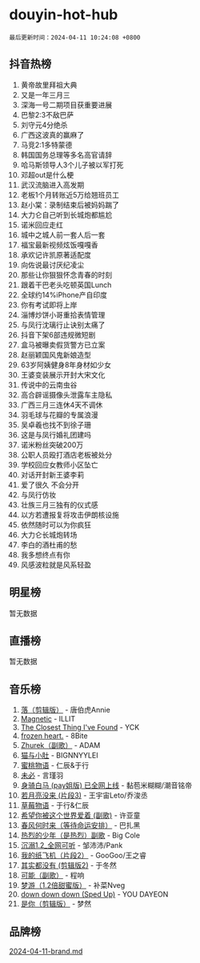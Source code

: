 # douyin-hot-hub

`最后更新时间：2024-04-11 10:24:08 +0800`

## 抖音热榜

1. 黄帝故里拜祖大典
1. 又是一年三月三
1. 深海一号二期项目获重要进展
1. 巴黎2:3不敌巴萨
1. 刘守元4分绝杀
1. 广西这波真的赢麻了
1. 马竞2:1多特蒙德
1. 韩国国务总理等多名高官请辞
1. 哈马斯领导人3个儿子被以军打死
1. 邓超out是什么梗
1. 武汉流脑进入高发期
1. 老板1个月转账近5万给翘班员工
1. 赵小棠：录制结束后被妈妈踹了
1. 大力仑自己听到长城炮都尴尬
1. 诺米回应走红
1. 城中之城人前一套人后一套
1. 福宝最新视频炫饭嘎嘎香
1. 承欢记许凯原著适配度
1. 向佐说最讨厌纪凌尘
1. 那些让你狠狠怀念青春的时刻
1. 跟着干巴老头吃顿英国Lunch
1. 全球约14%iPhone产自印度
1. 你有考试即将上岸
1. 淄博炒饼小哥重拾表情管理
1. 与凤行沈璃行止诀别太痛了
1. 抖音下架6部违规微短剧
1. 盒马被曝卖假货警方已立案
1. 赵丽颖国风鬼新娘造型
1. 63岁阿姨健身8年身材如少女
1. 王婆变装展示开封大宋文化
1. 传说中的云南虫谷
1. 高合辟谣摄像头泄露车主隐私
1. 广西三月三连休4天不调休
1. 羽毛球与花瓣的专属浪漫
1. 吴卓羲也找不到徐子珊
1. 这是与凤行婚礼团建吗
1. 诺米粉丝突破200万
1. 公职人员殴打酒店老板被处分
1. 学校回应女教师小区坠亡
1. 对话开封新王婆李莉
1. 爱了很久 不会分开
1. 与凤行仿妆
1. 壮族三月三独有的仪式感
1. 以方若遭报复将攻击伊朗核设施
1. 依然随时可以为你疯狂
1. 大力仑长城炮转场
1. 李白的酒杜甫的愁
1. 我多想终点有你
1. 风感波粒就是风系轻盈

## 明星榜

暂无数据

## 直播榜

暂无数据

## 音乐榜

1. [落（剪辑版）](https://sf3-cdn-tos.douyinstatic.com/obj/tos-cn-ve-2774/o0h6HvN1BBbli9LtU3i5fQIleBQMF5Cg4TZmmC) - 唐伯虎Annie
1. [Magnetic](https://sf5-hl-cdn-tos.douyinstatic.com/obj/tos-cn-ve-2774/oAQCYdBNZfLACGDmVFAsfAtpy32tqErgQ3XgBN) - ILLIT
1. [The Closest Thing I've Found](https://sf5-hl-cdn-tos.douyinstatic.com/obj/tos-cn-ve-2774/514ab5d9146f4d2ca454b7adff8e5e4d) - YCK
1. [frozen heart.](https://sf3-cdn-tos.douyinstatic.com/obj/tos-cn-ve-2774/oIIWJfyjIACZA9zQMtnJ6hQQhFC4vhCupoRBsO) - 8Bite
1. [Zhurek（副歌）](https://sf6-cdn-tos.douyinstatic.com/obj/tos-cn-ve-2774/ooQm8FBZQDlf0btEYgVpCcSCQfrdJGBEKZYBGS) - ADAM
1. [猫与小肚](https://sf5-hl-cdn-tos.douyinstatic.com/obj/tos-cn-ve-2774/osZeoClMECgK8DYl6VebABgbchEtPYQjZEnRtd) - BIGNNYYLEI
1. [蜜桃物语](https://sf5-hl-cdn-tos.douyinstatic.com/obj/tos-cn-ve-2774/oIhOSCZtIACtYU4XQkngiW9kCBfVD1Fz9IYeqL) - 仁辰&于行
1. [未必](https://sf5-hl-cdn-tos.douyinstatic.com/obj/tos-cn-ve-2774/ogntQMFnKQDZUgTCYuJgfLEtleYZZFxBQqhhFB) - 言瑾羽
1. [身骑白马 (pay姐版) 已全网上线](https://sf5-hl-cdn-tos.douyinstatic.com/obj/tos-cn-ve-2774/oQLO5ZgLsFkaDhdIIveF2zUCgfweY0gWaH4AQG) - 黏苞米糊糊/潮音铭帝
1. [若月亮没来 (片段3)](https://sf5-hl-cdn-tos.douyinstatic.com/obj/tos-cn-ve-2774/okfyEUsGW1B1ovJi5JiN9IjvAT2lMwA054GoEB) - 王宇宙Leto/乔浚丞
1. [草莓物语](https://sf5-hl-cdn-tos.douyinstatic.com/obj/tos-cn-ve-2774/okynhJ7jEAIIZBfsLgYMEI8QC3WbQNN66RKzhT) - 于行&仁辰
1. [希望你被这个世界爱着 (副歌)](https://sf5-hl-cdn-tos.douyinstatic.com/obj/tos-cn-ve-2774/oUHCmWQfZlE3QQBKBeD8rCFLpJzPgCpImhsxMt) - 许亚童
1. [春风何时来（等待命运安排）](https://sf6-cdn-tos.douyinstatic.com/obj/tos-cn-ve-2774/oICBNbD3gelMfB4WgiD1KI2jQtXZE2FgHLwtsl) - 巴扎黑
1. [热烈的少年（是热烈）副歌](https://sf6-cdn-tos.douyinstatic.com/obj/tos-cn-ve-2774/owVNI0CLDAUMtSz6TEYvfFBFL4UDFFhLfgK8fa) - Big Cole
1. [沉溺1.2_全网可听](https://sf3-cdn-tos.douyinstatic.com/obj/tos-cn-ve-2774/ok2QoiBqsWAX9McZmWiI9gAB0EzwD4Xj6yfmtH) - 邹沛沛/Pank
1. [我的纸飞机（片段2）](https://sf27-cdn-tos.douyinstatic.com/obj/tos-cn-ve-2774/oM2ZrKcg2CD5AeRB2gkeXOFB1IxAGJdZPazYHf) - GooGoo/王之睿
1. [其实都没有 (剪辑版2)](https://sf5-hl-cdn-tos.douyinstatic.com/obj/tos-cn-ve-2774/oEBNQenHZtBhxYjGgUDQk0BCHTigQafgFlbQ7k) - 于冬然
1. [可能（副歌）](https://sf5-hl-cdn-tos.douyinstatic.com/obj/tos-cn-ve-2774/cde1731888894259b333569393c2fb51) - 程响
1. [梦游（1.2倍甜蜜版）](https://sf5-hl-cdn-tos.douyinstatic.com/obj/tos-cn-ve-2774/o4gyAUm8hwufoEABmwVIiQtHsFuGzAEEWtNMzo) - 补菜Nveg
1. [down down down (Sped Up)](https://sf3-cdn-tos.douyinstatic.com/obj/tos-cn-ve-2774/ow80iABiXIO9DsFwK6WeZKMaJRi3BPJAotDy8m) - YOU DAYEON
1. [是你（剪辑版）](https://sf3-cdn-tos.douyinstatic.com/obj/tos-cn-ve-2774/46019dae783c4c969944217fe1cfafc4) - 梦然

## 品牌榜

[2024-04-11-brand.md](2024-04-11-brand.md)
